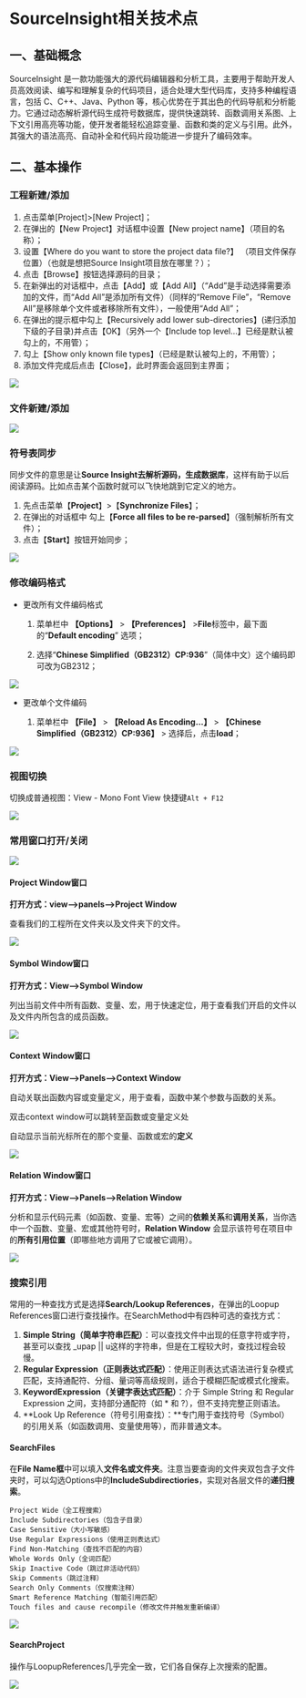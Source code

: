 # SourceInsight相关技术点

## 一、基础概念

SourceInsight 是一款功能强大的源代码编辑器和分析工具，主要用于帮助开发人员高效阅读、编写和理解复杂的代码项目，适合处理大型代码库，支持多种编程语言，包括 C、C++、Java、Python 等，核心优势在于其出色的代码导航和分析能力。它通过动态解析源代码生成符号数据库，提供快速跳转、函数调用关系图、上下文引用高亮等功能，使开发者能轻松追踪变量、函数和类的定义与引用。此外，其强大的语法高亮、自动补全和代码片段功能进一步提升了编码效率。

## 二、基本操作

### **工程新建/添加**

1. 点击菜单[Project]>[New Project]；
1. 在弹出的【New Project】对话框中设置【New project name】（项目的名称）；
1. 设置【Where do you want to store the project data file?】 （项目文件保存位置）（也就是想把Source Insight项目放在哪里？）；
1. 点击【Browse】按钮选择源码的目录；
1. 在新弹出的对话框中，点击【Add】或【Add All】（“Add”是手动选择需要添加的文件，而“Add All”是添加所有文件）（同样的“Remove File”，“Remove All”是移除单个文件或者移除所有文件），一般使用“Add All”；
1. 在弹出的提示框中勾上【Recursively add lower sub-directories】(递归添加下级的子目录)并点击【OK】（另外一个【Include top level…】已经是默认被勾上的，不用管）；
1. 勾上【Show only known file types】（已经是默认被勾上的，不用管）；
1. 添加文件完成后点击【Close】，此时界面会返回到主界面；

![](./SourceInsight.assets/%E6%96%B0%E5%BB%BA%E5%B7%A5%E7%A8%8B.png)

### **文件新建/添加**

![](./SourceInsight.assets/%E7%BB%BC%E5%90%88.png)

### **符号表同步**

同步文件的意思是让**Source Insight去解析源码，生成数据库**，这样有助于以后阅读源码。比如点击某个函数时就可以飞快地跳到它定义的地方。

1. 先点击菜单【**Project**】>【**Synchronize Files**】；
2. 在弹出的对话框中 勾上【**Force all files to be re-parsed**】（强制解析所有文件）；
3. 点击【**Start**】按钮开始同步；

![](./SourceInsight.assets/%E5%90%8C%E6%AD%A5.png)

### **修改编码格式**

* 更改所有文件编码格式

  1. 菜单栏中 **【Options】** > **【Preferences**】 >**File**标签中，最下面的“**Default encod­ing**” 选项；

  2. 选择“**Chinese Simplified（GB2312）CP:936**”（简体中文）这个编码即可改为GB2312；

![](./SourceInsight.assets/%E7%BC%96%E7%A0%81%E6%A0%BC%E5%BC%8F%E4%BF%AE%E6%94%B9.png)

* 更改单个文件编码

  1. 菜单栏中 **【File】** > **【Reload As Encoding…】** > **【Chinese Simplified（GB2312）CP:936】** > 选择后，点击**load**；

![](./SourceInsight.assets/%E5%8D%95%E4%B8%AA%E6%96%87%E4%BB%B6%E7%BC%96%E7%A0%81%E4%BF%AE%E6%94%B9.png)

### **视图切换**

切换成普通视图：View - Mono Font View 快捷键`Alt + F12` 

![](./SourceInsight.assets/%E8%A7%86%E5%9B%BE%E5%88%87%E6%8D%A2.png)

### **常用窗口打开/关闭**

![](./SourceInsight.assets/%E5%B8%B8%E7%94%A8%E7%AA%97%E5%8F%A3%E4%BB%8B%E7%BB%8D.png)

#### **Project Window**窗口

**打开方式：view——>panels——>Project Window**

查看我们的工程所在文件夹以及文件夹下的文件。

![](./SourceInsight.assets/project%E7%AA%97%E5%8F%A3.png)

#### **Symbol Window**窗口

**打开方式：View——>Symbol Window**

列出当前文件中所有函数、变量、宏，用于快速定位，用于查看我们开启的文件以及文件内所包含的成员函数。

![](./SourceInsight.assets/symbol%E7%AA%97%E5%8F%A3.png)

#### **Context Window**窗口

**打开方式：View——>Panels——>Context Window**

自动关联出函数内容或变量定义，用于查看，函数中某个参数与函数的关系。

双击context window可以跳转至函数或变量定义处

自动显示当前光标所在的那个变量、函数或宏的**定义**

![](./SourceInsight.assets/contxt%E7%AA%97%E5%8F%A3.png)

#### **Relation Window**窗口

**打开方式：View——>Panels——>Relation Window**

分析和显示代码元素（如函数、变量、宏等）之间的**依赖关系**和**调用关系**，当你选中一个函数、变量、宏或其他符号时，**Relation Window** 会显示该符号在项目中的**所有引用位置**（即哪些地方调用了它或被它调用）。

![](./SourceInsight.assets/relation%E7%AA%97%E5%8F%A3.png)

### **搜索引用**

常用的一种查找方式是选择**Search/Lookup References**，在弹出的Loopup References窗口进行查找操作。在SearchMethod中有四种可选的查找方式：

1. **Simple String（简单字符串匹配）**：可以查找文件中出现的任意字符或字符，甚至可以查找 _upap || u这样的字符串，但是在工程较大时，查找过程会较慢。
2. **Regular Expression（正则表达式匹配）**：使用正则表达式语法进行复杂模式匹配，支持通配符、分组、量词等高级规则，适合于模糊匹配或模式化搜索。
3.  **KeywordExpression（关键字表达式匹配）**：介于 Simple String 和 Regular Expression 之间，支持部分通配符（如 * 和 ?），但不支持完整正则语法。
4. **Look Up Reference（符号引用查找）：**专门用于查找符号（Symbol）的引用关系（如函数调用、变量使用等），而非普通文本。

#### SearchFiles

在**File Name框**中可以填入**文件名或文件夹**。注意当要查询的文件夹双包含子文件夹时，可以勾选Options中的**IncludeSubdirectiories**，实现对各层文件的**递归搜索**。

~~~
Project Wide（全工程搜索）
Include Subdirectories（包含子目录）
Case Sensitive（大小写敏感）
Use Regular Expressions（使用正则表达式）
Find Non-Matching（查找不匹配的内容）
Whole Words Only（全词匹配）
Skip Inactive Code（跳过非活动代码）
Skip Comments（跳过注释）
Search Only Comments（仅搜索注释）
Smart Reference Matching（智能引用匹配）
Touch files and cause recompile（修改文件并触发重新编译）
~~~

![](./SourceInsight.assets/Files.png)

#### **SearchProject**

操作与LoopupReferences几乎完全一致，它们各自保存上次搜索的配置。

![](./SourceInsight.assets/pro.png)
